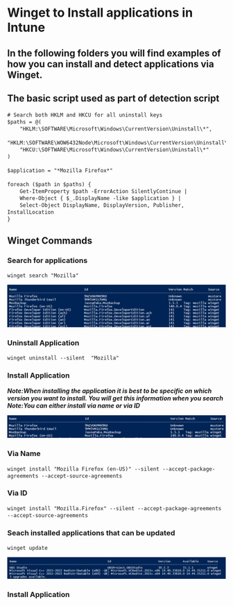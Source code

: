 # Winget to Install applications in Intune

## In the following folders you will find examples of how you can install and detect applications via Winget. 

## The basic script used as part of detection script

```
# Search both HKLM and HKCU for all uninstall keys
$paths = @(
    "HKLM:\SOFTWARE\Microsoft\Windows\CurrentVersion\Uninstall\*",
    "HKLM:\SOFTWARE\WOW6432Node\Microsoft\Windows\CurrentVersion\Uninstall\*",
    "HKCU:\SOFTWARE\Microsoft\Windows\CurrentVersion\Uninstall\*"
)

$application = "*Mozilla Firefox*"

foreach ($path in $paths) {
    Get-ItemProperty $path -ErrorAction SilentlyContinue |
    Where-Object { $_.DisplayName -like $application } |
    Select-Object DisplayName, DisplayVersion, Publisher, InstallLocation
}
```

## Winget Commands

### Search for applications
```
winget search "Mozilla"
```
![alt text](images/wingetsearch.png)

### Uninstall Application
```
winget uninstall --silent  "Mozilla"
```

### Install Application
***Note:When installing the application it is best to be specific on which version you want to install. You will get this information when you search***
***Note:You can either install via name or via ID***

![alt text](images/wingetinstall.png)

### Via Name
```
winget install "Mozilla Firefox (en-US)" --silent --accept-package-agreements --accept-source-agreements
```
### Via ID

```
winget install "Mozilla.Firefox" --silent --accept-package-agreements --accept-source-agreements
```

### Seach installed applications that can be updated
```
winget update
```
![alt text](images/WingetUpdate.png)

### Install Application
```
